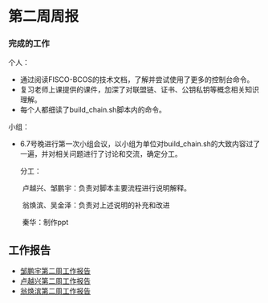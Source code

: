# 第二周周报

### 完成的工作

个人：

* 通过阅读FISCO-BCOS的技术文档，了解并尝试使用了更多的控制台命令。
* 复习老师上课提供的课件，加深了对联盟链、证书、公钥私钥等概念相关知识理解。
* 每个人都细读了build_chain.sh脚本内的命令。



小组：

* 6.7号晚进行第一次小组会议，以小组为单位对build_chain.sh的大致内容过了一遍，并对相关问题进行了讨论和交流，确定分工。

  

  分工：

  ​         卢越兴、邹鹏宇：负责对脚本主要流程进行说明解释。

  ​         翁焕滨、吴金泽：负责对上述说明的补充和改进

  ​         秦华：制作ppt




## 工作报告

* [邹鹏宇第二周工作报告](https://github.com/2019-scut-practical-training-team/webank/blob/dev/day1/邹鹏宇/weekly_report2.md)
* [卢越兴第二周工作报告](https://github.com/2019-scut-practical-training-team/webank/blob/dev/day1/%E5%8D%A2%E8%B6%8A%E5%85%B4/week2_report.md)
* [翁焕滨第二周工作报告](https://github.com/2019-scut-practical-training-team/webank/blob/dev/day1/翁焕滨/翁焕滨-第二周周报.md)
